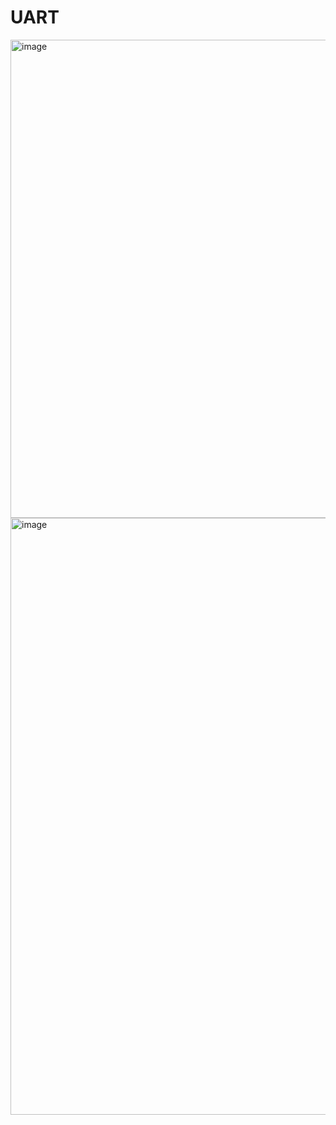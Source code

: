 # UART

<img width="929" height="765" alt="image" src="https://github.com/user-attachments/assets/44367d0e-9582-495f-b3ea-358778efc56f" />

<img width="929" height="955" alt="image" src="https://github.com/user-attachments/assets/48897c95-6982-4557-8f3f-936717e3a238" />

